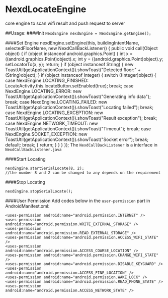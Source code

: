 NexdLocateEngine
================

core engine to scan wifi result and push request to server

##Usage:
####Init
`NexdEngine nexdEngine = NexdEngine.getEngine();`

####Set Engine
	nexdEngine.setEngine(this, buildingIntentName, selectedFloorName, new NexdCallBackListener() {
		public void call(Object object) {
								if (object instanceof android.graphics.Point) {
									int x = ((android.graphics.Point)object).x;
									int y = ((android.graphics.Point)object).y;
									setLocatorTo(x, y);
								return;
								}
								if (object instanceof String) {
								new ToastUtil(getApplicationContext()).showToast("Detected floor:" + (String)object);
								}
								if (object instanceof Integer) {
									switch ((Integer)object) {
									case NexdEngine.LOCATING_FINISHED:
										LocateActivity.this.locateButton.setEnabled(true);
										break;
									case NexdEngine.LOCATING_ERROR:
										new ToastUtil(getApplicationContext()).showToast("Generating info data");
										break;
									case NexdEngine.LOCATING_FAILED:
										new ToastUtil(getApplicationContext()).showToast("Locating failed");
										break;
									case NexdEngine.LOCATING_EXCEPTION:
										new ToastUtil(getApplicationContext()).showToast("Result exception");
										break;
									case NexdEngine.NETWORK_TIMEOUT:
										new ToastUtil(getApplicationContext()).showToast("Timeout");
										break;
									case NexdEngine.SOCKET_EXCEPTION:
										new ToastUtil(getApplicationContext()).showToast("Socket error");
										break;
									default:
										break;
									}
									return;
								}
							}
		}
	});
The `NexdCallBackListener` is a interface in `NexdCallBackListener.java`

####Start Locating
	
	nexdEngine.startSerialLocate(8, 2);	
	//the number 8 and 2 can be changed to any depends on the requirement
	
####Stop Locating
	
	nexdEngine.stopSerialLocate();
	
####User Permission
Add codes below in the `user-permission` part in AndroidManifest.xml:

	<uses-permission android:name="android.permission.INTERNET" />
    <uses-permission android:name="android.permission.WRITE_EXTERNAL_STORAGE" />
    <uses-permission android:name="android.permission.READ_EXTERNAL_STORAGE" />
    <uses-permission android:name="android.permission.ACCESS_WIFI_STATE" />
    <uses-permission android:name="android.permission.ACCESS_COARSE_LOCATION" />
    <uses-permission android:name="android.permission.CHANGE_WIFI_STATE" />
    <uses-permission android:name="android.permission.DISABLE_KEYGUARD" />
    <uses-permission android:name="android.permission.ACCESS_FINE_LOCATION" />
    <uses-permission android:name="android.permission.WAKE_LOCK" />
	<uses-permission android:name="android.permission.READ_PHONE_STATE" />
    <uses-permission android:name="android.permission.ACCESS_NETWORK_STATE" />  